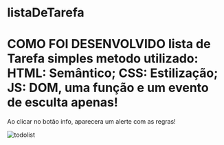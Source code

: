 # listaDeTarefa
COMO FOI DESENVOLVIDO 
lista de Tarefa simples
metodo utilizado:
HTML: Semântico; 
CSS: Estilização;
JS: DOM, uma função e um evento de esculta apenas!
===================================================
Ao clicar no botão info, aparecera um alerte com as regras!

![todolist](https://github.com/gustavolisboa10/listaDeTarefa/assets/114710706/3e68df01-5692-451f-986e-3d9e3aa6b1b4)

